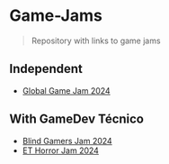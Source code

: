 # Game-Jams

> Repository with links to game jams

## Independent

- [Global Game Jam 2024](https://github.com/SebastiaoCarvalho/ggj-2024)

## With GameDev Técnico

- [Blind Gamers Jam 2024](https://github.com/SebastiaoCarvalho/Blind-Gamers-Jam)
- [ET Horror Jam 2024](https://github.com/fallenatlas/ET_Horror_Jam_24)
